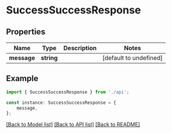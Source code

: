 # SuccessSuccessResponse


## Properties

Name | Type | Description | Notes
------------ | ------------- | ------------- | -------------
**message** | **string** |  | [default to undefined]

## Example

```typescript
import { SuccessSuccessResponse } from './api';

const instance: SuccessSuccessResponse = {
    message,
};
```

[[Back to Model list]](../README.md#documentation-for-models) [[Back to API list]](../README.md#documentation-for-api-endpoints) [[Back to README]](../README.md)
